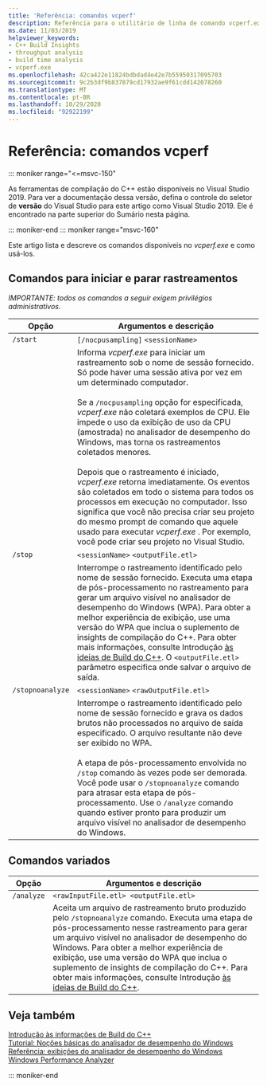```yaml
---
title: 'Referência: comandos vcperf'
description: Referência para o utilitário de linha de comando vcperf.exe.
ms.date: 11/03/2019
helpviewer_keywords:
- C++ Build Insights
- throughput analysis
- build time analysis
- vcperf.exe
ms.openlocfilehash: 42ca422e11824bdbdad4e42e7b55950317095703
ms.sourcegitcommit: 9c2b3df9b837879cd17932ae9f61cdd142078260
ms.translationtype: MT
ms.contentlocale: pt-BR
ms.lasthandoff: 10/29/2020
ms.locfileid: "92922199"
---
```

# <a name="reference-vcperf-commands"></a>Referência: comandos vcperf

::: moniker range="<=msvc-150"

As ferramentas de compilação do C++ estão disponíveis no Visual Studio 2019. Para ver a documentação dessa versão, defina o controle do seletor de **versão** do Visual Studio para este artigo como Visual Studio 2019. Ele é encontrado na parte superior do Sumário nesta página.

::: moniker-end
::: moniker range="msvc-160"

Este artigo lista e descreve os comandos disponíveis no *vcperf.exe* e como usá-los.

## <a name="commands-to-start-and-stop-traces"></a>Comandos para iniciar e parar rastreamentos

*IMPORTANTE: todos os comandos a seguir exigem privilégios administrativos.*

| Opção           | Argumentos e descrição |
|------------------|---------------------------|
| `/start`         | `[/nocpusampling]` `<sessionName>` |
|                  | Informa *vcperf.exe* para iniciar um rastreamento sob o nome de sessão fornecido. Só pode haver uma sessão ativa por vez em um determinado computador. <br/><br/> Se a `/nocpusampling` opção for especificada, *vcperf.exe* não coletará exemplos de CPU. Ele impede o uso da exibição de uso da CPU (amostrada) no analisador de desempenho do Windows, mas torna os rastreamentos coletados menores. <br/><br/> Depois que o rastreamento é iniciado, *vcperf.exe* retorna imediatamente. Os eventos são coletados em todo o sistema para todos os processos em execução no computador. Isso significa que você não precisa criar seu projeto do mesmo prompt de comando que aquele usado para executar *vcperf.exe* . Por exemplo, você pode criar seu projeto no Visual Studio. |
| `/stop`          | `<sessionName>` `<outputFile.etl>` |
|                  | Interrompe o rastreamento identificado pelo nome de sessão fornecido. Executa uma etapa de pós-processamento no rastreamento para gerar um arquivo visível no analisador de desempenho do Windows (WPA). Para obter a melhor experiência de exibição, use uma versão do WPA que inclua o suplemento de insights de compilação do C++. Para obter mais informações, consulte Introdução [às ideias de Build do C++](../get-started-with-cpp-build-insights.md). O `<outputFile.etl>` parâmetro especifica onde salvar o arquivo de saída. |
| `/stopnoanalyze` | `<sessionName>` `<rawOutputFile.etl>` |
|                  | Interrompe o rastreamento identificado pelo nome de sessão fornecido e grava os dados brutos não processados no arquivo de saída especificado. O arquivo resultante não deve ser exibido no WPA. <br/><br/> A etapa de pós-processamento envolvida no `/stop` comando às vezes pode ser demorada. Você pode usar o `/stopnoanalyze` comando para atrasar esta etapa de pós-processamento. Use o `/analyze` comando quando estiver pronto para produzir um arquivo visível no analisador de desempenho do Windows. |

## <a name="miscellaneous-commands"></a>Comandos variados

| Opção     | Argumentos e descrição |
|------------|---------------------------|
| `/analyze` | `<rawInputFile.etl> <outputFile.etl>` |
|            | Aceita um arquivo de rastreamento bruto produzido pelo `/stopnoanalyze` comando. Executa uma etapa de pós-processamento nesse rastreamento para gerar um arquivo visível no analisador de desempenho do Windows. Para obter a melhor experiência de exibição, use uma versão do WPA que inclua o suplemento de insights de compilação do C++. Para obter mais informações, consulte Introdução [às ideias de Build do C++](../get-started-with-cpp-build-insights.md). |

## <a name="see-also"></a>Veja também

[Introdução às informações de Build do C++](../get-started-with-cpp-build-insights.md)\
[Tutorial: Noções básicas do analisador de desempenho do Windows](../tutorials/wpa-basics.md)\
[Referência: exibições do analisador de desempenho do Windows](wpa-views.md)\
[Windows Performance Analyzer](/windows-hardware/test/wpt/windows-performance-analyzer)

::: moniker-end
